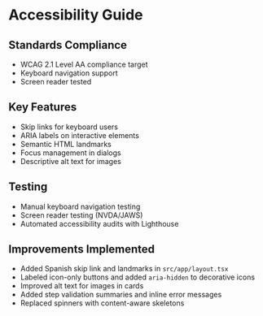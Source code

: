 # Accessibility Guide

## Standards Compliance
- WCAG 2.1 Level AA compliance target
- Keyboard navigation support
- Screen reader tested

## Key Features
- Skip links for keyboard users
- ARIA labels on interactive elements
- Semantic HTML landmarks
- Focus management in dialogs
- Descriptive alt text for images

## Testing
- Manual keyboard navigation testing
- Screen reader testing (NVDA/JAWS)
- Automated accessibility audits with Lighthouse

## Improvements Implemented
- Added Spanish skip link and landmarks in `src/app/layout.tsx`
- Labeled icon-only buttons and added `aria-hidden` to decorative icons
- Improved alt text for images in cards
- Added step validation summaries and inline error messages
- Replaced spinners with content-aware skeletons

